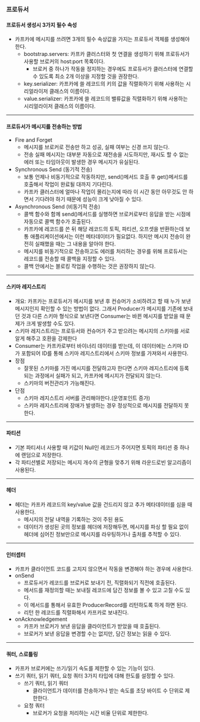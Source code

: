 ### 프로듀서

#### 프로듀서 생성시 3가지 필수 속성
- 카프카에 메시지를 쓰려면 3개의 필수 속상값을 가지는 프로듀서 객체를 생성해야한다.
  - bootstrap.servers: 카프카 클러스터와 첫 연결을 생성하기 위해 프로듀서가 사용할 브로커의 host:port 목록이다.
    - 브로커 중 하나가 작동을 정지하는 경우에도 프로듀서가 클러스터에 연결할 수 있도록 최소 2개 이상을 지정할 것을 권장한다. 
  - key.serializer: 카프카에 쓸 레코드의 키의 값을 직렬화하기 위해 사용하는 시리얼라이저 클래스의 이름이다.
  - value.serializer: 카프카에 쓸 레코드의 밸류값을 직렬화하기 위해 사용하는 시리얼라이저 클래스의 이름이다.

---

#### 프로듀서가 메시지를 전송하는 방법
- Fire and Forget
  - 메시지를 브로커로 전송만 하고 성공, 실패 여부는 신경 쓰지 않는다.
  - 전송 실패 메시지는 대부분 자동으로 재전송을 시도하지만, 재시도 할 수 없는 에러 또는 타임아웃이 발생한 경우 메시지가 유실된다.
- Synchronous Send (동기적 전송)
  - 보통 언제나 비동기적으로 작동하지만, send()메서드 호출 후 get()메서드를 호출해서 작업이 완료될 대까지 기다린다.
  - 카프카 클러스터에 얼마나 작업이 몰리는지에 따라 이 시간 동안 아무것도 안 하면서 기다려야 하기 때문에 성능이 크게 낮아질 수 있다.
- Asynchronous Send (비동기적 전송)
  - 콜백 함수와 함께 send()메서드를 실행하면 브로커로부터 응답을 받는 시점에 자동으로 콜백 함수가 호출된다.
  - 카프카에 레코드를 쓴 뒤 해당 레코드의 토픽, 파티션, 오프셋을 반환하는데 보통 애플리케이션에서는 이런 메타데이터가 필요없다. 하지만 메시지 전송이 완전히 실패했을 때는 그 내용을 알아야 한다.
  - 메시지를 비동기적으로 전송하고도 에러를 처리하는 경우를 위해 프로듀서는 레코드를 전송할 때 콜백을 지정할 수 있다.
  - 콜백 안에서는 블로킹 작업을 수행하는 것은 권장하지 않는다.

---

#### 스키마 레지스트리
- 개요: 카프카는 프로듀서가 메시지를 보낸 후 컨슈머가 소비하려고 할 때 누가 보낸 메시지인지 확인할 수 있는 방법이 없다. 그래서 Producer가 메시지를 기존에 보내던 것과 다른 스키마 형식으로 보낸다면 Consumer는 바뀐 메시지를 받았을 때 문제가 크게 발생할 수도 있다.
- 스키마 레지스트리는 프로듀서와 컨슈머가 주고 받으려는 메시지의 스키마를 서로 알게 해주고 호환을 강제한다
- Consumer는 카프카로부터 바이너리 데이터를 받는데, 이 데이터에는 스키마 ID 가 포함되어 ID를 통해 스키마 레지스트리에서 스키마 정보를 가져와서 사용한다.
- 장점
  - 잘못된 스키마를 가진 메시지를 전달하고자 한다면 스키마 레지스트리에 등록되는 과정에서 실패가 되고, 카프카에 메시지가 전달되지 않는다.
  - 스키마의 버전관리가 가능해진다.
- 단점
  - 스키마 레지스트리 서버를 관리해야한다.(운영포인트 증가)
  - 스키마 레지스트리에 장애가 발생하는 경우 정상적으로 메시지를 전달하지 못한다. 

---

#### 파티션
- 기본 파티셔너 사용할 때 키값이 Null인 레코드가 주어지면 토픽의 파티션 중 하나에 랜덤으로 저장한다.
- 각 파티션별로 저장되는 메시지 개수의 균형을 맞추기 위해 라운드로빈 알고리즘이 사용된다.

---

#### 헤더
- 헤더는 카프카 레코드의 key/value 값을 건드리지 않고 추가 메타데이터를 심을 때 사용한다.
  - 메시지의 전달 내역을 기록하는 것이 주된 용도
  - 데이터가 생성된 곳의 정보를 헤더에 저장해두면, 메시지를 파싱 할 필요 없이 헤더에 심어진 정보만으로 메시지를 라우팅하거나 출처를 추적할 수 있다.

---

#### 인터셉터
- 카프카 클라이언트 코드를 고치지 않으면서 작동을 변경해야 하는 경우에 사용한다.
- onSend
  - 프로듀서가 레코드를 브로커로 보내기 전, 직렬화되기 직전에 호출된다. 
  - 메서드를 재정의할 때는 보내질 레코드에 담긴 정보를 볼 수 있고 고칠 수도 있다. 
  - 이 메서드를 통해서 유효한 ProducerRecord를 리턴하도록 하게 하면 된다. 
  - 리턴 한 레코드를 직렬화해서 카프카로 보내진다.
- onAcknowledgement 
  - 카프카 브로커가 보낸 응답을 클라이언트가 받았을 때 호출된다. 
  - 브로커가 보낸 응답을 변경할 수는 없지만, 담긴 정보는 읽을 수 있다.

---

#### 쿼터, 스로틀링
- 카프카 브로커에는 쓰기/읽기 속도를 제한할 수 있는 기능이 있다. 
- 쓰기 쿼터, 읽기 쿼터, 요청 쿼터 3가지 타입에 대해 한도를 설정할 수 있다. 
  - 쓰기 쿼터, 읽기 쿼터 
    - 클라이언트가 데이터를 전송하거나 받는 속도를 초당 바이트 수 단위로 제한한다. 
  - 요청 쿼터 
    - 브로커가 요청을 처리하는 시간 비율 단위로 제한한다.
